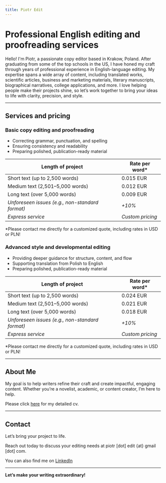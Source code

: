 ```yaml
---
title: Piotr Edit
---
```


[<link rel="stylesheet" href="style.css">]: #

[TODO: ADD TESTIMONIAL SECTION]: #

# Professional English editing and proofreading services

Hello! I'm Piotr, a passionate copy editor based in Krakow, Poland.
After graduating from some of the top schools in the US, I have honed my craft through years of professional experience in English-language editing.
My expertise spans a wide array of content, including translated works, scientific articles, business and marketing materials, literary manuscripts, biographical narratives, college applications, and more.
I love helping people make their projects shine, so let’s work together to bring your ideas to life with clarity, precision, and style.

---

## Services and pricing

### **Basic copy editing and proofreading**
- Correcting grammar, punctuation, and spelling
- Ensuring consistency and readability
- Preparing polished, publication-ready material

| Length of project           | Rate per word*   |
|-----------------------|---------------------|
| Short text (up to 2,500 words)   | 0.015 EUR             |
| Medium text (2,501–5,000 words)  | 0.012 EUR             |
| Long text (over 5,000 words)     | 0.009 EUR             |
| *Unforeseen issues (e.g., non-standard format)* | *+10%* |
| *Express service*          | *Custom pricing* |

\*Please contact me directly for a customized quote,  including rates in USD or PLN!

### **Advanced style and developmental editing**
- Providing deeper guidance for structure, content, and flow
- Supporting translation from Polish to English
- Preparing polished, publication-ready material

| Length of project           | Rate per word*   |
|-----------------------|---------------------|
| Short text (up to 2,500 words)   | 0.024 EUR             |
| Medium text (2,501–5,000 words)  | 0.021 EUR             |
| Long text (over 5,000 words)     | 0.018 EUR             |
| *Unforeseen issues (e.g., non-standard format)* | *+10%* |
| *Express service*          | *Custom pricing* |

\*Please contact me directly for a customized quote,  including rates in USD or PLN!

---

## About Me

My goal is to help writers refine their craft and create impactful, engaging content. Whether you’re a novelist, academic, or content creator, I’m here to help.

Please click [here](cv.md) for my detailed cv.

---

## Contact

Let’s bring your project to life.

Reach out today to discuss your editing needs at piotr \[dot\] edit \{at\} gmail \[dot\] com.

You can also find me on [LinkedIn](https://linkedin.com/in/pioioiotr)

---

**Let’s make your writing extraordinary!**
